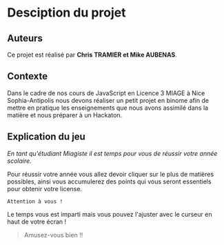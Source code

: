 # Desciption du projet

## Auteurs

Ce projet est réalisé par **Chris TRAMIER et Mike AUBENAS**.

## Contexte

Dans le cadre de nos cours de JavaScript en Licence 3 MIAGE à Nice Sophia-Antipolis nous devons réaliser un petit projet en binome afin de mettre en pratique les enseignements que nous avons assimilé dans la matière et nous préparer à un Hackaton.

## Explication du jeu

*En tant qu'étudiant Miagiste il est temps pour vous de réussir votre année scolaire.*

Pour réussir votre année vous allez devoir cliquer sur le plus de matières possibles, ainsi vous accumulerez des points qui vous seront essentiels pour obtenir votre license.

`Attention à vous !`
 
 Le temps vous est imparti mais vous pouvez l'ajuster avec le curseur en haut de votre écran !

>Amusez-vous bien !!
